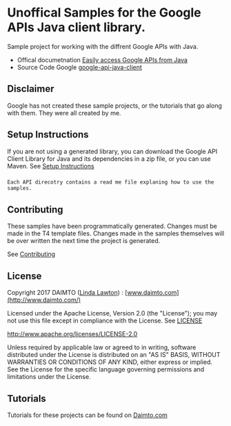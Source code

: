 
# Unoffical Samples for the Google APIs Java client library.  #

Sample project for working with the diffrent Google APIs with Java.  

* Offical documetnation [Easily access Google APIs from Java](https://developers.google.com/api-client-library/java/)
* Source Code Google [google-api-java-client](https://github.com/google/google-api-java-client)

## Disclaimer

Google has not created these sample projects, or the tutorials that go along with them.  They were all created by me.


## Setup Instructions

If you are not using a generated library, you can download the Google API Client Library for Java and its dependencies in a zip file, or you can use Maven.
See [Setup Instructions](https://developers.google.com/api-client-library/java/google-api-java-client/setup)

###

	Each API direcotry contains a read me file explaning how to use the samples.   

## Contributing

These samples have been programmatically generated. Changes must be made in the T4 template files. Changes made in the samples themselves will be over written the next time the project is generated.

See [Contributing](CONTRIBUTING.md)

## License

Copyright 2017 DAIMTO ([Linda Lawton](https://twitter.com/LindaLawtonDK)) :  [www.daimto.com](http://www.daimto.com/)

Licensed under the Apache License, Version 2.0 (the "License"); you may not use this file except in compliance with
the License. See [LICENSE](https://github.com/LindaLawton/Google-APIs-PHP-Samples/blob/master/LICENSE)

http://www.apache.org/licenses/LICENSE-2.0

Unless required by applicable law or agreed to in writing, software distributed under the License is distributed on
an "AS IS" BASIS, WITHOUT WARRANTIES OR CONDITIONS OF ANY KIND, either express or implied. See the License for the
specific language governing permissions and limitations under the License.

## Tutorials

Tutorials for these projects can be found on [Daimto.com](http://www.daimto.com/)


